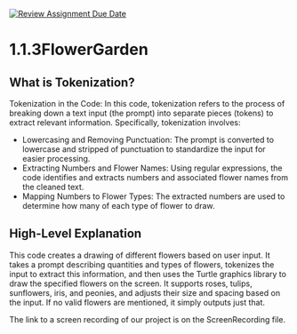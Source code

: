 [![Review Assignment Due Date](https://classroom.github.com/assets/deadline-readme-button-22041afd0340ce965d47ae6ef1cefeee28c7c493a6346c4f15d667ab976d596c.svg)](https://classroom.github.com/a/CH30njZ-)
# 1.1.3FlowerGarden

## What is Tokenization?
Tokenization in the Code:
In this code, tokenization refers to the process of breaking down a text input (the prompt) into separate pieces (tokens) to extract relevant information. Specifically, tokenization involves:
 - Lowercasing and Removing Punctuation: The prompt is converted to lowercase and stripped of punctuation to standardize the input for easier processing.
 - Extracting Numbers and Flower Names: Using regular expressions, the code identifies and extracts numbers and associated flower names from the cleaned text.
 - Mapping Numbers to Flower Types: The extracted numbers are used to determine how many of each type of flower to draw.

## High-Level Explanation
This code creates a drawing of different flowers based on user input. It takes a prompt describing quantities and types of flowers, tokenizes the input to extract this information, and then uses the Turtle graphics library to draw the specified flowers on the screen. It supports roses, tulips, sunflowers, iris, and peonies, and adjusts their size and spacing based on the input. If no valid flowers are mentioned, it simply outputs just that.

The link to a screen recording of our project is on the ScreenRecording file. 
